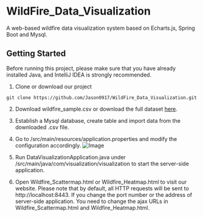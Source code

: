 # WildFire_Data_Visualization
A web-based wildfire data visualization system based on Echarts.js, Spring Boot and Mysql.

## Getting Started

Before running this project, please make sure that you have already installed Java, and IntelliJ IDEA is strongly recommended.

1. Clone or download our project

```git clone https://github.com/Jason0917/WildFire_Data_Visualization.git```

2. Download wildfire_sample.csv or download the full dataset [here](https://drive.google.com/file/d/1tZJZ41LL4rI7QrwA5-POZYlrKIeup9D8/view?usp=sharing).

3. Establish a Mysql database, create table and import data from the downloaded .csv file.

4. Go to /src/main/resources/application.properties and modify the configuration accordingly.
![Image](https://github.com/Jason0917/WildFire_Data_Visualization/blob/master/Configuration.png)

5. Run DataVisualizationApplication.java under /src/main/java/com/visualization/visualization to start the server-side application.

6. Open Wildfire_Scattermap.html or Wildfire_Heatmap.html to visit our website. Please note that by default, all HTTP requests will be sent to http://localhost:8443. If you change the port number or the address of server-side application. You need to change the ajax URLs in Wildfire_Scattermap.html and Wildfire_Heatmap.html.
